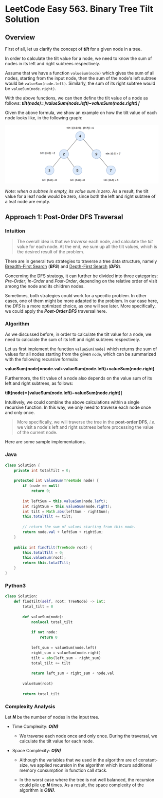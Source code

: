 # LeetCode Easy 563. Binary Tree Tilt Solution
## Overview
First of all, let us clarify the concept of ***tilt*** for a given node in a tree.

In order to calculate the tilt value for a node, we need to know the sum of nodes in its left and right subtrees respectively.

Assume that we have a function `valueSum(node)` which gives the sum of all nodes, starting from the input node, then the sum of the node's left subtree would be `valueSum(node.left)`. Similarly, the sum of its right subtree would be `valueSum(node.right)`.

With the above functions, we can then define the tilt value of a node as follows: ***tilt(node)=∣valueSum(node.left)−valueSum(node.right)∣***

Given the above formula, we show an example on how the tilt value of each node looks like, in the following graph:

![tilt_example](images/563_tilt_example.png)

*Note: when a subtree is empty, its value sum is zero*. As a result, the tilt value for a leaf node would be zero, since both the left and right subtree of a leaf node are empty.

## Approach 1: Post-Order DFS Traversal
### Intuition

>The overall idea is that we *traverse* each node, and calculate the *tilt* value for each node. At the end, we sum up all the tilt values, which is the desired result of the problem.

There are in general two strategies to traverse a tree data structure, namely [Breadth-First Search](https://leetcode.com/explore/learn/card/queue-stack/231/practical-application-queue/) (***BFS***) and [Depth-First Search](https://leetcode.com/explore/learn/card/queue-stack/232/practical-application-stack/) (***DFS***).

Concerning the DFS strategy, it can further be divided into three categories: *Pre-Order*, *In-Order* and *Post-Order*, depending on the relative order of visit among the node and its children nodes.

Sometimes, both strategies could work for a specific problem. In other cases, one of them might be more adapted to the problem. In our case here, the *DFS* is a more optimized choice, as one will see later. More specifically, we could apply the ***Post-Order DFS*** traversal here.

### Algorithm

As we discussed before, in order to calculate the tilt value for a node, we need to calculate the sum of its left and right subtrees respectively.

Let us first implement the function `valueSum(node)` which returns the sum of values for all nodes starting from the given `node`, which can be summarized with the following recursive formula:

**valueSum(node)=node.val+valueSum(node.left)+valueSum(node.right)**

Furthermore, the tilt value of a node also depends on the value sum of its left and right subtrees, as follows:

**tilt(node)=∣valueSum(node.left)−valueSum(node.right)∣**
 
Intuitively, we could combine the above calculations within a single recursive function. In this way, we only need to traverse each node once and only once.

>More specifically, we will traverse the tree in the **post-order DFS**, *i.e.* we visit a node's left and right subtrees before processing the value of the current node.

Here are some sample implementations.

### Java
```java
class Solution {
    private int totalTilt = 0;

    protected int valueSum(TreeNode node) {
        if (node == null)
            return 0;

        int leftSum = this.valueSum(node.left);
        int rightSum = this.valueSum(node.right);
        int tilt = Math.abs(leftSum - rightSum);
        this.totalTilt += tilt;

        // return the sum of values starting from this node.
        return node.val + leftSum + rightSum;
    }

    public int findTilt(TreeNode root) {
        this.totalTilt = 0;
        this.valueSum(root);
        return this.totalTilt;
    }
}
```

### Python3
```python
class Solution:
    def findTilt(self, root: TreeNode) -> int:
        total_tilt = 0

        def valueSum(node):
            nonlocal total_tilt

            if not node:
                return 0

            left_sum = valueSum(node.left)
            right_sum = valueSum(node.right)
            tilt = abs(left_sum - right_sum)
            total_tilt += tilt

            return left_sum + right_sum + node.val

        valueSum(root)

        return total_tilt
```

### Complexity Analysis

Let ***N*** be the number of nodes in the input tree.

* Time Complexity: ***O(N)***

    * We traverse each node once and only once. During the traversal, we calculate the tilt value for each node.

* Space Complexity: ***O(N)***

    * Although the variables that we used in the algorithm are of constant-size, we applied recursion in the algorithm which incurs additional memory consumption in function call stack.

    * In the worst case where the tree is not well balanced, the recursion could pile up ***N*** times. As a result, the space complexity of the algorithm is ***O(N)***.